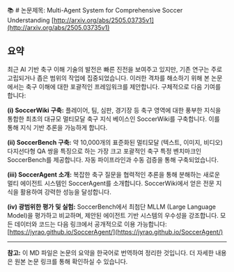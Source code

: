📚 # 논문제목: Multi-Agent System for Comprehensive Soccer Understanding
[http://arxiv.org/abs/2505.03735v1](http://arxiv.org/abs/2505.03735v1)

## 요약

최근 AI 기반 축구 이해 기술의 발전은 빠른 진전을 보여주고 있지만, 기존 연구는 주로 고립되거나 좁은 범위의 작업에 집중되었습니다. 이러한 격차를 해소하기 위해 본 논문에서는 축구 이해에 대한 포괄적인 프레임워크를 제안합니다. 구체적으로 다음 기여를 합니다:

**(i) SoccerWiki 구축:** 플레이어, 팀, 심판, 경기장 등 축구 영역에 대한 풍부한 지식을 통합한 최초의 대규모 멀티모달 축구 지식 베이스인 SoccerWiki를 구축합니다. 이를 통해 지식 기반 추론을 가능하게 합니다.

**(ii) SoccerBench 구축:** 약 10,000개의 표준화된 멀티모달 (텍스트, 이미지, 비디오) 다지선다형 QA 쌍을 특징으로 하는 가장 크고 포괄적인 축구 특정 벤치마크인 SoccerBench를 제공합니다.  자동 파이프라인과 수동 검증을 통해 구축되었습니다.

**(iii) SoccerAgent 소개:** 복잡한 축구 질문을 협력적인 추론을 통해 분해하는 새로운 멀티 에이전트 시스템인 SoccerAgent를 소개합니다. SoccerWiki에서 얻은 전문 지식을 활용하여 강력한 성능을 달성합니다.

**(iv) 광범위한 평가 및 실험:** SoccerBench에서 최첨단 MLLM (Large Language Model)을 평가하고 비교하며, 제안된 에이전트 기반 시스템의 우수성을 강조합니다. 모든 데이터와 코드는 다음 링크에서 공개적으로 이용 가능합니다: [https://jyrao.github.io/SoccerAgent/](https://jyrao.github.io/SoccerAgent/)

---

**참고:** 이 MD 파일은 논문의 요약을 한국어로 번역하여 정리한 것입니다.  더 자세한 내용은 원본 논문 링크를 통해 확인하실 수 있습니다.